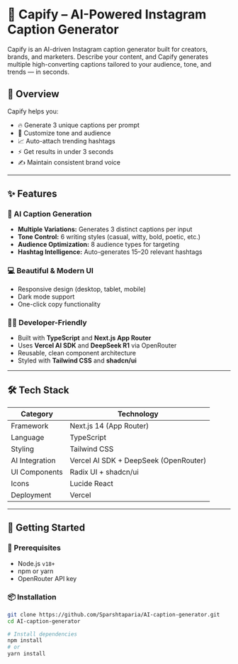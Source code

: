 # 🚀 Capify – AI-Powered Instagram Caption Generator

Capify is an AI-driven Instagram caption generator built for creators, brands, and marketers. Describe your content, and Capify generates multiple high-converting captions tailored to your audience, tone, and trends — in seconds.


## 🎯 Overview

Capify helps you:

- 🔥 Generate 3 unique captions per prompt
- 🎨 Customize tone and audience
- 📈 Auto-attach trending hashtags
- ⚡ Get results in under 3 seconds
- ✍️ Maintain consistent brand voice

---

## ✨ Features

### 🤖 AI Caption Generation
- **Multiple Variations:** Generates 3 distinct captions per input
- **Tone Control:** 6 writing styles (casual, witty, bold, poetic, etc.)
- **Audience Optimization:** 8 audience types for targeting
- **Hashtag Intelligence:** Auto-generates 15–20 relevant hashtags

### 💻 Beautiful & Modern UI
- Responsive design (desktop, tablet, mobile)
- Dark mode support
- One-click copy functionality

### 🧑‍💻 Developer-Friendly
- Built with **TypeScript** and **Next.js App Router**
- Uses **Vercel AI SDK** and **DeepSeek R1** via OpenRouter
- Reusable, clean component architecture
- Styled with **Tailwind CSS** and **shadcn/ui**

---

## 🛠️ Tech Stack

| Category       | Technology                            |
|----------------|----------------------------------------|
| Framework      | Next.js 14 (App Router)                |
| Language       | TypeScript                             |
| Styling        | Tailwind CSS                           |
| AI Integration | Vercel AI SDK + DeepSeek (OpenRouter)  |
| UI Components  | Radix UI + shadcn/ui                   |
| Icons          | Lucide React                           |
| Deployment     | Vercel                                 |

---

## 🚀 Getting Started

### 🔧 Prerequisites

- Node.js `v18+`
- npm or yarn
- OpenRouter API key

### 📦 Installation

```bash
git clone https://github.com/Sparshtaparia/AI-caption-generator.git
cd AI-caption-generator

# Install dependencies
npm install
# or
yarn install
